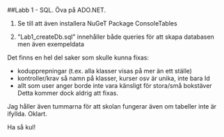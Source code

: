 ﻿##Labb 1 - SQL. Öva på ADO.NET.

1. Se till att även installera NuGeT Package ConsoleTables

2. "Lab1_createDb.sql" innehåller både queries för att skapa databasen men även exempeldata

Det finns en hel del saker som skulle kunna fixas:
- kodupprepningar (t.ex. alla klasser visas på mer än ett ställe)
- kontroller/krav så namn på klasser, kurser osv är unika, inte bara Id
- allt som user anger borde inte vara känsligt för stora/små bokstäver
Detta kommer dock aldrig att fixas.

Jag håller även tummarna för att skolan fungerar även om tabeller inte är ifyllda. Oklart.

Ha så kul!